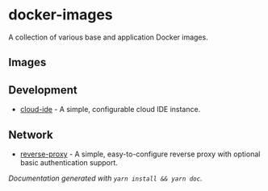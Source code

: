 docker-images
=============

A collection of various base and application Docker images.

## Images

## Development

-	[cloud-ide](https://hub.docker.com/r/mrnehu/cloud-ide) - A simple, configurable cloud IDE instance.


## Network

-	[reverse-proxy](https://hub.docker.com/r/mrnehu/reverse-proxy) - A simple, easy-to-configure reverse proxy with optional basic authentication support.


_Documentation generated with `yarn install && yarn doc`._
